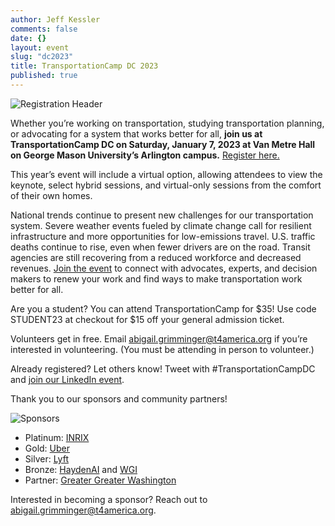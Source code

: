 ```yaml
---
author: Jeff Kessler
comments: false
date: {}
layout: event
slug: "dc2023"
title: TransportationCamp DC 2023
published: true
---
```


![Registration Header](/events/dc2022/dc-2023-header.png)

Whether you’re working on transportation, studying transportation planning, or advocating for a system that works better for all, **join us at TransportationCamp DC on Saturday, January 7, 2023 at Van Metre Hall on George Mason University’s Arlington campus.** [Register here.](https://t4america.org/transportation-camp/)

This year’s event will include a virtual option, allowing attendees to view the keynote, select hybrid sessions, and virtual-only sessions from the comfort of their own homes.

National trends continue to present new challenges for our transportation system. Severe weather events fueled by climate change call for resilient infrastructure and more opportunities for low-emissions travel. U.S. traffic deaths continue to rise, even when fewer drivers are on the road. Transit agencies are still recovering from a reduced workforce and decreased revenues. [Join the event](http://t4america.org/transportation-camp) to connect with advocates, experts, and decision makers to renew your work and find ways to make transportation work better for all.

Are you a student? You can attend TransportationCamp for $35! Use code STUDENT23 at checkout for $15 off your general admission ticket.

Volunteers get in free. Email abigail.grimminger@t4america.org if you’re interested in volunteering. (You must be attending in person to volunteer.)

Already registered? Let others know! Tweet with #TransportationCampDC and [join our LinkedIn event](https://www.linkedin.com/events/6976608141467648000/about/).

Thank you to our sponsors and community partners!

![Sponsors](/events/dc2022/dc-2023-sponsors.png)

- Platinum: [INRIX](https://inrix.com/)
- Gold: [Uber](https://www.uber.com/)
- Silver: [Lyft](https://www.lyft.com/)
- Bronze: [HaydenAI](https://www.hayden.ai/) and [WGI](https://wginc.com/)
- Partner: [Greater Greater Washington](https://ggwash.org/)

Interested in becoming a sponsor? Reach out to abigail.grimminger@t4america.org.
